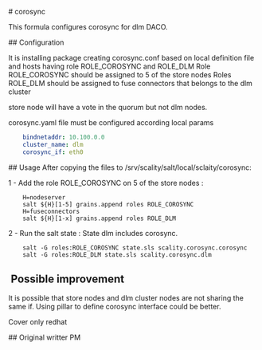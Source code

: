 # corosync

This formula configures corosync for dlm DACO.

## Configuration

It is installing package creating corosync.conf based on local definition file and hosts having role ROLE_COROSYNC and ROLE_DLM
Role ROLE_COROSYNC should be assigned to 5 of the store nodes 
Roles ROLE_DLM should be assigned to fuse connectors that belongs to the dlm cluster

store node will have a vote in the quorum but not dlm nodes.

corosync.yaml file must be configured according local params
```yaml
	bindnetaddr: 10.100.0.0 
	cluster_name: dlm
	corosync_if: eth0
```

## Usage 
After copying the files to /srv/scality/salt/local/sclaity/corosync:

1 - Add the role ROLE_COROSYNC on 5 of the store nodes :
```shell
	H=nodeserver
	salt ${H}[1-5] grains.append roles ROLE_COROSYNC
	H=fuseconnectors
	salt ${H}[1-x] grains.append roles ROLE_DLM
```

2 - Run the salt state :
State dlm includes corosync.
```shell
	salt -G roles:ROLE_COROSYNC state.sls scality.corosync.corosync
	salt -G roles:ROLE_DLM state.sls scality.corosync.dlm
```

##  Possible improvement
It is possible that store nodes and dlm cluster nodes are not sharing the same if.
Using pillar to define corosync interface could be better.

Cover only redhat 

## Original writter
PM
